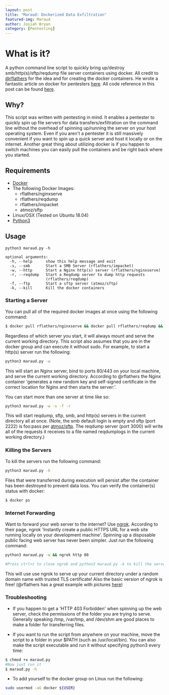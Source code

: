 ```yaml
---
layout: post
title: "Maraud: Dockerized Data Exfiltration"
featured-img: Maraud
author: Josiah Bryan
category: [Pentesting]
---
```


# **What is it?**
A python command line script to quickly bring up/destroy smb/http(s)/sftp/reqdump file server containers using docker. All credit to [@rflathers](https://blog.ropnop.com/) for the idea and for creating the docker containers.  He wrote a fantastic article on docker for pentesters [here](https://blog.ropnop.com/docker-for-pentesters/).  All code reference in this post can be found [here](https://github.com/Halcy0nic/Maraud).

## **Why?**
This script was written with pentesting in mind.  It enables a pentester to quickly spin up file servers for data transfers/exfiltration on the command line without the overhead of spinning up/running the server on your host operating system.  Even if you aren't a pentester it is still massively convenient if you want to spin up a quick server and host it locally or on the internet.  Another great thing about utilizing docker is if you happen to switch machines you can easily pull the containers and be right back where you started.

## **Requirements**
* [Docker](https://docs.docker.com/install/)
* The following Docker Images:
    * rflathers/nginxserve
    * rflathers/reqdump
    * rflathers/impacket
    * atmoz/sftp
* Linux/OSX (Tested on Ubuntu 18.04)
* [Python3](https://www.python.org/download/releases/3.0/)

## **Usage**
```
python3 maraud.py -h

optional arguments:
  -h, --help      show this help message and exit
  -s, --smb       Start a SMB Server (rflathers/impacket)
  -w, --http      Start a Nginx http(s) server (rflathers/nginxserve)
  -r, --reqdump   Start a Reqdump server to dump http requests
                  (rflathers/reqdump)
  -f, --ftp       Start a sftp server (atmoz/sftp)
  -k, --kill      Kill the docker containers
```
### **Starting a Server**
You can pull all of the required docker images at once using the following command:
``` bash
$ docker pull rflathers/nginxserve && docker pull rflathers/reqdump && docker pull rflathers/impacket && docker pull atmoz/sftp
```
Regardless of which server you start, it will always mount and serve the current working directory. This script also assumes that you are in the docker group and can execute it without sudo.  For example, to start a http(s) server run the following:
``` bash
python3 maraud.py -w
```

This will start an Nginx server, bind to ports 80/443 on your local machine, and serve the current working directory.  According to @rflathers the Nginx container 'generates a new random key and self-signed certificate in the correct location for Nginx and then starts the server:'.  

You can start more than one server at time like so:
``` bash
python3 maraud.py -w -s -f -r
```
This will start reqdump, sftp, smb, and http(s) servers in the current directory all at once. (Note, the smb default login is empty and sftp (port 2222) is foo:pass per [atmoz/sftp](https://github.com/atmoz/sftp).  The reqdump server (port 3000) will write all of the requests it receives to a file named reqdumplogs in the current working directory.)

### **Killing the Servers**

To kill the servers run the following command:
``` bash
python3 maraud.py -k
```
Files that were transferred during execution will persist after the container has been destroyed to prevent data loss. You can verify the container(s) status with docker:

``` bash
$ docker ps
```

### **Internet Forwarding**

Want to forward your web server to the internet?  Use [ngrok](https://ngrok.com).  According to their page, ngrok 'Instantly create a public HTTPS URL for a web site running locally on your development machine'.  Spinning up a disposable public facing web server has never been simpler.  Just run the following command:

``` bash
python3 maraud.py -w && ngrok http 80

#Press ctrl+c to close ngrok and python3 maraud.py -k to kill the server
```
This will use use ngrok to serve up your current  directory under a random domain name with trusted TLS certificate! Also the basic version of ngrok is free! (@rflathers has a great example with pictures [here](https://blog.ropnop.com/docker-for-pentesters/#example6servingfilesbehindnatwithngrok))

### Troubleshooting

* If you happen to get a 'HTTP 403 Forbidden' when spinning up the web server, check the permissions of the folder you are trying to serve.  Generally speaking /tmp, /var/tmp, and /dev/shm are good places to make a folder for transferring files.

* If you want to run the script from anywhere on your machine, move the script to a folder in your $PATH (such as /usr/local/bin).  You can also make the script executable and run it without specifying python3 every time:

``` bash
$ chmod +x maraud.py
#Now just run it
$ maraud.py -h
```
* To add yourself to the docker group on Linux run the following:

``` bash
sudo usermod -aG docker ${USER}
```